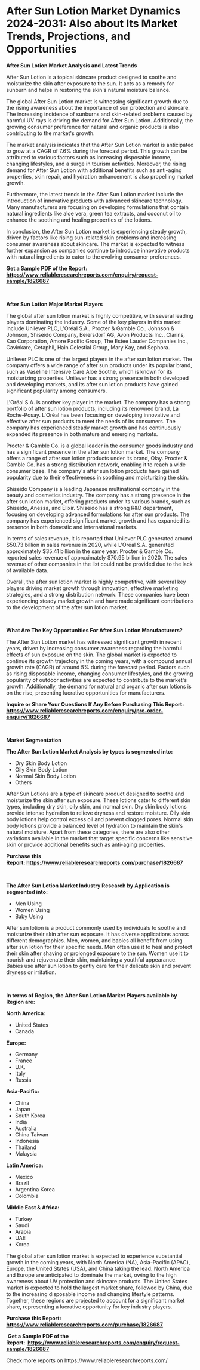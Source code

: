 <p><h1>After Sun Lotion Market Dynamics 2024-2031: Also about Its Market Trends, Projections, and Opportunities</h1></p><p><strong>After Sun Lotion Market Analysis and Latest Trends</strong></p>
<p><p>After Sun Lotion is a topical skincare product designed to soothe and moisturize the skin after exposure to the sun. It acts as a remedy for sunburn and helps in restoring the skin's natural moisture balance.</p><p>The global After Sun Lotion market is witnessing significant growth due to the rising awareness about the importance of sun protection and skincare. The increasing incidence of sunburns and skin-related problems caused by harmful UV rays is driving the demand for After Sun Lotion. Additionally, the growing consumer preference for natural and organic products is also contributing to the market's growth.</p><p>The market analysis indicates that the After Sun Lotion market is anticipated to grow at a CAGR of 7.6% during the forecast period. This growth can be attributed to various factors such as increasing disposable income, changing lifestyles, and a surge in tourism activities. Moreover, the rising demand for After Sun Lotion with additional benefits such as anti-aging properties, skin repair, and hydration enhancement is also propelling market growth.</p><p>Furthermore, the latest trends in the After Sun Lotion market include the introduction of innovative products with advanced skincare technology. Many manufacturers are focusing on developing formulations that contain natural ingredients like aloe vera, green tea extracts, and coconut oil to enhance the soothing and healing properties of the lotions.</p><p>In conclusion, the After Sun Lotion market is experiencing steady growth, driven by factors like rising sun-related skin problems and increasing consumer awareness about skincare. The market is expected to witness further expansion as companies continue to introduce innovative products with natural ingredients to cater to the evolving consumer preferences.</p></p>
<p><strong>Get a Sample PDF of the Report:&nbsp; <a href="https://www.reliableresearchreports.com/enquiry/request-sample/1826687">https://www.reliableresearchreports.com/enquiry/request-sample/1826687</a></strong></p>
<p>&nbsp;</p>
<p><strong>After Sun Lotion Major Market Players</strong></p>
<p><p>The global after sun lotion market is highly competitive, with several leading players dominating the industry. Some of the key players in this market include Unilever PLC, L'Oréal S.A., Procter & Gamble Co., Johnson & Johnson, Shiseido Company, Beiersdorf AG, Avon Products Inc., Clarins, Kao Corporation, Amore Pacific Group, The Estee Lauder Companies Inc., Cavinkare, Cetaphil, Hain Celestial Group, Mary Kay, and Sephora.</p><p>Unilever PLC is one of the largest players in the after sun lotion market. The company offers a wide range of after sun products under its popular brand, such as Vaseline Intensive Care Aloe Soothe, which is known for its moisturizing properties. Unilever has a strong presence in both developed and developing markets, and its after sun lotion products have gained significant popularity among consumers.</p><p>L'Oréal S.A. is another key player in the market. The company has a strong portfolio of after sun lotion products, including its renowned brand, La Roche-Posay. L'Oréal has been focusing on developing innovative and effective after sun products to meet the needs of its consumers. The company has experienced steady market growth and has continuously expanded its presence in both mature and emerging markets.</p><p>Procter & Gamble Co. is a global leader in the consumer goods industry and has a significant presence in the after sun lotion market. The company offers a range of after sun lotion products under its brand, Olay. Procter & Gamble Co. has a strong distribution network, enabling it to reach a wide consumer base. The company's after sun lotion products have gained popularity due to their effectiveness in soothing and moisturizing the skin.</p><p>Shiseido Company is a leading Japanese multinational company in the beauty and cosmetics industry. The company has a strong presence in the after sun lotion market, offering products under its various brands, such as Shiseido, Anessa, and Elixir. Shiseido has a strong R&D department, focusing on developing advanced formulations for after sun products. The company has experienced significant market growth and has expanded its presence in both domestic and international markets.</p><p>In terms of sales revenue, it is reported that Unilever PLC generated around $50.73 billion in sales revenue in 2020, while L'Oréal S.A. generated approximately $35.41 billion in the same year. Procter & Gamble Co. reported sales revenue of approximately $70.95 billion in 2020. The sales revenue of other companies in the list could not be provided due to the lack of available data.</p><p>Overall, the after sun lotion market is highly competitive, with several key players driving market growth through innovation, effective marketing strategies, and a strong distribution network. These companies have been experiencing steady market growth and have made significant contributions to the development of the after sun lotion market.</p></p>
<p>&nbsp;</p>
<p><strong>What Are The Key Opportunities For After Sun Lotion Manufacturers?</strong></p>
<p><p>The After Sun Lotion market has witnessed significant growth in recent years, driven by increasing consumer awareness regarding the harmful effects of sun exposure on the skin. The global market is expected to continue its growth trajectory in the coming years, with a compound annual growth rate (CAGR) of around 5% during the forecast period. Factors such as rising disposable income, changing consumer lifestyles, and the growing popularity of outdoor activities are expected to contribute to the market's growth. Additionally, the demand for natural and organic after sun lotions is on the rise, presenting lucrative opportunities for manufacturers.</p></p>
<p><strong>Inquire or Share Your Questions If Any Before Purchasing This Report: <a href="https://www.reliableresearchreports.com/enquiry/pre-order-enquiry/1826687">https://www.reliableresearchreports.com/enquiry/pre-order-enquiry/1826687</a></strong></p>
<p>&nbsp;</p>
<p><strong>Market Segmentation</strong></p>
<p><strong>The After Sun Lotion Market Analysis by types is segmented into:</strong></p>
<p><ul><li>Dry Skin Body Lotion</li><li>Oily Skin Body Lotion</li><li>Normal Skin Body Lotion</li><li>Others</li></ul></p>
<p><p>After Sun Lotions are a type of skincare product designed to soothe and moisturize the skin after sun exposure. These lotions cater to different skin types, including dry skin, oily skin, and normal skin. Dry skin body lotions provide intense hydration to relieve dryness and restore moisture. Oily skin body lotions help control excess oil and prevent clogged pores. Normal skin body lotions provide a balanced level of hydration to maintain the skin's natural moisture. Apart from these categories, there are also other variations available in the market that target specific concerns like sensitive skin or provide additional benefits such as anti-aging properties.</p></p>
<p><strong>Purchase this Report:&nbsp;<a href="https://www.reliableresearchreports.com/purchase/1826687">https://www.reliableresearchreports.com/purchase/1826687</a></strong></p>
<p>&nbsp;</p>
<p><strong>The After Sun Lotion Market Industry Research by Application is segmented into:</strong></p>
<p><ul><li>Men Using</li><li>Women Using</li><li>Baby Using</li></ul></p>
<p><p>After sun lotion is a product commonly used by individuals to soothe and moisturize their skin after sun exposure. It has diverse applications across different demographics. Men, women, and babies all benefit from using after sun lotion for their specific needs. Men often use it to heal and protect their skin after shaving or prolonged exposure to the sun. Women use it to nourish and rejuvenate their skin, maintaining a youthful appearance. Babies use after sun lotion to gently care for their delicate skin and prevent dryness or irritation.</p></p>
<p>&nbsp;</p>
<p><strong>In terms of Region, the After Sun Lotion Market Players available by Region are:</strong></p>
<p>
    <p> <strong> North America: </strong>
        <ul>
            <li>United States</li>
            <li>Canada</li>
        </ul>
        </p> 
    <p> <strong> Europe: </strong>
        <ul>
            <li>Germany</li>
            <li>France</li>
            <li>U.K.</li>
            <li>Italy</li>
            <li>Russia</li>
        </ul>
        </p> 
    <p> <strong> Asia-Pacific: </strong>
        <ul>
            <li>China</li>
            <li>Japan</li>
            <li>South Korea</li>
            <li>India</li>
            <li>Australia</li>
            <li>China Taiwan</li>
            <li>Indonesia</li>
            <li>Thailand</li>
            <li>Malaysia</li>
        </ul>
        </p> 
    <p> <strong> Latin America: </strong>
        <ul>
            <li>Mexico</li>
            <li>Brazil</li>
            <li>Argentina Korea</li>
            <li>Colombia</li>
        </ul>
        </p> 
    <p> <strong> Middle East & Africa: </strong>
        <ul>
            <li>Turkey</li>
            <li>Saudi</li>
            <li>Arabia</li>
            <li>UAE</li>
            <li>Korea</li>
        </ul>
    </p>
    </p>
<p><p>The global after sun lotion market is expected to experience substantial growth in the coming years, with North America (NA), Asia-Pacific (APAC), Europe, the United States (USA), and China taking the lead. North America and Europe are anticipated to dominate the market, owing to the high awareness about UV protection and skincare products. The United States market is expected to hold the largest market share, followed by China, due to the increasing disposable income and changing lifestyle patterns. Together, these regions are projected to account for a significant market share, representing a lucrative opportunity for key industry players.</p></p>
<p><strong>Purchase this Report: <a href="https://www.reliableresearchreports.com/purchase/1826687">https://www.reliableresearchreports.com/purchase/1826687</a></strong></p>
<p>&nbsp;<strong>Get a Sample PDF of the Report:&nbsp;&nbsp;<a href="https://www.reliableresearchreports.com/enquiry/request-sample/1826687">https://www.reliableresearchreports.com/enquiry/request-sample/1826687</a></strong></p>
<p><strong></strong></p>
<p>Check more reports on https://www.reliableresearchreports.com/</p>